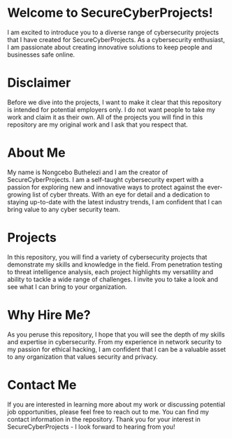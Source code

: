 

# Welcome to SecureCyberProjects!

I am excited to introduce you to a diverse range of cybersecurity projects that I have created for SecureCyberProjects. As a cybersecurity enthusiast, I am passionate about creating innovative solutions to keep people and businesses safe online.

# Disclaimer

Before we dive into the projects, I want to make it clear that this repository is intended for potential employers only. I do not want people to take my work and claim it as their own. All of the projects you will find in this repository are my original work and I ask that you respect that.

# About Me

My name is Nongcebo Buthelezi and I am the creator of SecureCyberProjects. I am a self-taught cybersecurity expert with a passion for exploring new and innovative ways to protect against the ever-growing list of cyber threats. With an eye for detail and a dedication to staying up-to-date with the latest industry trends, I am confident that I can bring value to any cyber security team.

# Projects

In this repository, you will find a variety of cybersecurity projects that demonstrate my skills and knowledge in the field. From penetration testing to threat intelligence analysis, each project highlights my versatility and ability to tackle a wide range of challenges. I invite you to take a look and see what I can bring to your organization.

# Why Hire Me?

As you peruse this repository, I hope that you will see the depth of my skills and expertise in cybersecurity. From my experience in network security to my passion for ethical hacking, I am confident that I can be a valuable asset to any organization that values security and privacy.


# Contact Me

If you are interested in learning more about my work or discussing potential job opportunities, please feel free to reach out to me. You can find my contact information in the repository. Thank you for your interest in SecureCyberProjects - I look forward to hearing from you!
